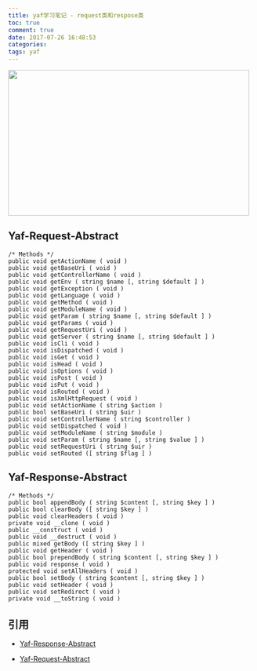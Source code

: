 ```yaml
---
title: yaf学习笔记 - request类和respose类
toc: true
comment: true
date: 2017-07-26 16:48:53
categories:
tags: yaf
---
```



<img src="/images/20170726150106236928086.png" width="492" height="297"/>



<!--more-->

## Yaf-Request-Abstract

```
/* Methods */
public void getActionName ( void )
public void getBaseUri ( void )
public void getControllerName ( void )
public void getEnv ( string $name [, string $default ] )
public void getException ( void )
public void getLanguage ( void )
public void getMethod ( void )
public void getModuleName ( void )
public void getParam ( string $name [, string $default ] )
public void getParams ( void )
public void getRequestUri ( void )
public void getServer ( string $name [, string $default ] )
public void isCli ( void )
public void isDispatched ( void )
public void isGet ( void )
public void isHead ( void )
public void isOptions ( void )
public void isPost ( void )
public void isPut ( void )
public void isRouted ( void )
public void isXmlHttpRequest ( void )
public void setActionName ( string $action )
public bool setBaseUri ( string $uir )
public void setControllerName ( string $controller )
public void setDispatched ( void )
public void setModuleName ( string $module )
public void setParam ( string $name [, string $value ] )
public void setRequestUri ( string $uir )
public void setRouted ([ string $flag ] )
```

## Yaf-Response-Abstract

```
/* Methods */
public bool appendBody ( string $content [, string $key ] )
public bool clearBody ([ string $key ] )
public void clearHeaders ( void )
private void __clone ( void )
public __construct ( void )
public void __destruct ( void )
public mixed getBody ([ string $key ] )
public void getHeader ( void )
public bool prependBody ( string $content [, string $key ] )
public void response ( void )
protected void setAllHeaders ( void )
public bool setBody ( string $content [, string $key ] )
public void setHeader ( void )
public void setRedirect ( void )
private void __toString ( void )
```

## 引用

 - [Yaf-Response-Abstract](http://php.net/manual/en/class.yaf-response-abstract.php)

 - [Yaf-Request-Abstract](http://php.net/manual/en/class.yaf-request-abstract.php)
